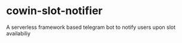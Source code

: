 # cowin-slot-notifier
A serverless framework based telegram bot to notify users upon slot availabiliy
